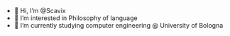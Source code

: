 - 👋 Hi, I’m @Scavix
- 👀 I’m interested in Philosophy of language
- 🌱 I’m currently studying computer engineering @ University of Bologna

<!---
Scavix/Scavix is a ✨ special ✨ repository because its `README.md` (this file) appears on your GitHub profile.
You can click the Preview link to take a look at your changes.
--->
